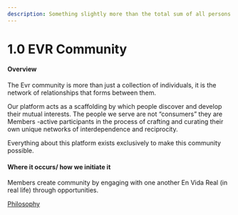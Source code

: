 ```yaml
---
description: Something slightly more than the total sum of all persons with an Evr account
---
```


# 1.0 EVR Community

#### Overview

The Evr community is more than just a collection of individuals, it is the network of relationships that forms between them.

Our platform acts as a scaffolding by which people discover and develop their mutual interests. The people we serve are not “consumers” they are Members -active participants in the process of crafting and curating their own unique networks of interdependence and reciprocity.

Everything about this platform exists exclusively to make this community possible.

#### Where it occurs/ how we initiate it

Members create community by engaging with one another En Vida Real (in real life) through opportunities.

[Philosophy](../white-paper/community-governance-structure/1.0-evr-community.md)
